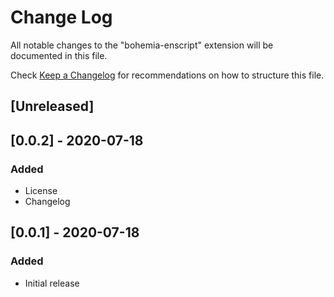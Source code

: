 # Change Log

All notable changes to the "bohemia-enscript" extension will be documented in this file.

Check [Keep a Changelog](http://keepachangelog.com/) for recommendations on how to structure this file.

## [Unreleased]

## [0.0.2] - 2020-07-18
### Added
- License
- Changelog

## [0.0.1] - 2020-07-18
### Added
- Initial release